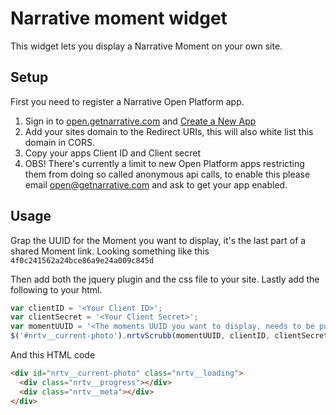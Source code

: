 Narrative moment widget
===

This widget lets you display a Narrative Moment on your own site.

Setup
---

First you need to register a Narrative Open Platform app.

1. Sign in to [open.getnarrative.com](http://open.getnarrative.com/) and [Create a New App](http://open.getnarrative.com/apps)
2. Add your sites domain to the Redirect URIs, this will also white list this domain in CORS.
3. Copy your apps Client ID and Client secret
4. OBS! There's currently a limit to new Open Platform apps restricting them from doing so called anonymous api calls, to enable this please email [open@getnarrative.com](mailto://open@getnarrative.com) and ask to get your app enabled.

Usage
---

Grap the UUID for the Moment you want to display, it's the last part of a shared Moment link. Looking something like this `4f0c241562a24bce86a9e24a009c845d`


Then add both the jquery plugin and the css file to your site. Lastly add the following to your html.

```javascript
var clientID = '<Your Client ID>';
var clientSecret = '<Your Client Secret>';
var momentUUID = '<The moments UUID you want to display, needs to be public>';
$('#nrtv__current-photo').nrtvScrubb(momentUUID, clientID, clientSecret);
```

And this HTML code

```html
<div id="nrtv__current-photo" class="nrtv__loading">
  <div class="nrtv__progress"></div>
  <div class="nrtv__meta"></div>
</div>
```
